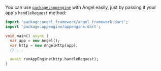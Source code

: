 You can use [`package:appengine`](https://pub.dartlang.org/packages/appengine) with Angel easily, just by passing it your app's `handleRequest` method:

```dart
import 'package:angel_framework/angel_framework.dart';
import 'package:appengine/appengine.dart';

void main() async {
  var app = new Angel();
  var http = new AngelHttp(app);
  // ...

  await runAppEngine(http.handleRequest);
}
```